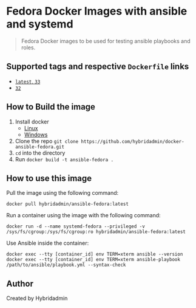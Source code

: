 # Fedora Docker Images with ansible and systemd

> Fedora Docker images to be used for testing ansible playbooks and roles.

## Supported tags and respective `Dockerfile` links

- [`latest`, `33`](https://github.com/hybridadmin/docker-ansible-fedora/tree/main/33/Dockerfile)
- [`32`](https://github.com/hybridadmin/docker-ansible-fedora/tree/main/32/Dockerfile)

## How to Build the image

1. Install docker
   * [Linux](https://docs.docker.com/engine/install/)
   * [Windows](https://docs.docker.com/docker-for-windows/install/)
2. Clone the repo `git clone https://github.com/hybridadmin/docker-ansible-fedora.git`
3. `cd` into the directory
4. Run `docker build -t ansible-fedora .`

## How to use this image

Pull the image using the following command:
```console
docker pull hybridadmin/ansible-fedora:latest
```

Run a container using the image with the following command:
```console
docker run -d --name systemd-fedora --privileged -v /sys/fs/cgroup:/sys/fs/cgroup:ro hybridadmin/ansible-fedora:latest
```

Use Ansible inside the container:
```console
docker exec --tty [container_id] env TERM=xterm ansible --version
docker exec --tty [container_id] env TERM=xterm ansible-playbook /path/to/ansible/playbook.yml --syntax-check
```

## Author

Created by Hybridadmin
